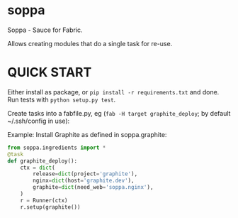soppa
=====

Soppa - Sauce for Fabric.

Allows creating modules that do a single task for re-use.

QUICK START
===========

Either install as package, or `pip install -r requirements.txt` and done.
Run tests with `python setup.py test`.

Create tasks into a fabfile.py, eg (`fab -H target graphite_deploy`; by default ~/.ssh/config in use):

Example: Install Graphite as defined in soppa.graphite:
```python
from soppa.ingredients import *
@task
def graphite_deploy():
    ctx = dict(
        release=dict(project='graphite'),
        nginx=dict(host='graphite.dev'),
        graphite=dict(need_web='soppa.nginx'),
    )
    r = Runner(ctx)
    r.setup(graphite())
```
